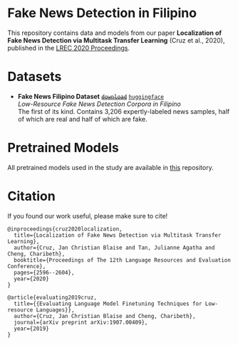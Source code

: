 # Fake News Detection in Filipino
This repository contains data and models from our paper **Localization of Fake News Detection via Multitask Transfer Learning** (Cruz et al., 2020), published in the [LREC 2020 Proceedings](http://www.lrec-conf.org/proceedings/lrec2020/index.html).

# Datasets
* **Fake News Filipino Dataset** ~~[`download`](https://s3.us-east-2.amazonaws.com/blaisecruz.com/datasets/fakenews/fakenews.zip)~~ [`huggingface`](https://huggingface.co/datasets/jcblaise/fake_news_filipino)\
*Low-Resource Fake News Detection Corpora in Filipino*\
The first of its kind. Contains 3,206 expertly-labeled news samples, half of which are real and half of which are fake.

# Pretrained Models
All pretrained models used in the study are available in [this](https://github.com/jcblaisecruz02/Filipino-Text-Benchmarks) repository.

# Citation
If you found our work useful, please make sure to cite!

```
@inproceedings{cruz2020localization,
  title={Localization of Fake News Detection via Multitask Transfer Learning},
  author={Cruz, Jan Christian Blaise and Tan, Julianne Agatha and Cheng, Charibeth},
  booktitle={Proceedings of The 12th Language Resources and Evaluation Conference},
  pages={2596--2604},
  year={2020}
}
```

```
@article{evaluating2019cruz,
  title={{Evaluating Language Model Finetuning Techniques for Low-resource Languages}},
  author={Cruz, Jan Christian Blaise and Cheng, Charibeth},
  journal={arXiv preprint arXiv:1907.00409},
  year={2019}
}
```
